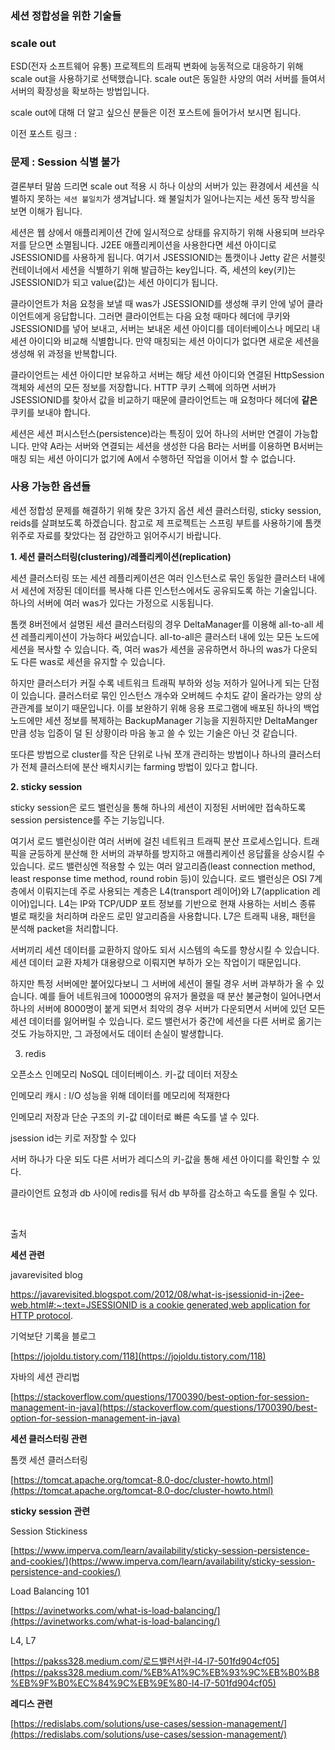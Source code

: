 ### 세션 정합성을 위한 기술들

### scale out

ESD(전자 소프트웨어 유통) 프로젝트의 트래픽 변화에 능동적으로 대응하기 위해 scale out을 사용하기로 선택했습니다. scale out은 동일한 사양의 여러 서버를 들여서 서버의 확장성을 확보하는 방법입니다.

scale out에 대해 더 알고 싶으신 분들은 이전 포스트에 들어가서 보시면 됩니다.

이전 포스트 링크 :

### 문제 : Session 식별 불가

결론부터 말씀 드리면 scale out 적용 시 하나 이상의 서버가 있는 환경에서 세션을 식별하지 못하는 `세션 불일치`가 생겨납니다. 왜 불일치가 일어나는지는 세션 동작 방식을 보면 이해가 됩니다.

세션은 웹 상에서 애플리케이션 간에 일시적으로 상태를 유지하기 위해 사용되며 브라우저를 닫으면 소멸됩니다.  J2EE 애플리케이션을 사용한다면 세션 아이디로 JSESSIONID를 사용하게 됩니다. 여기서 JSESSIONID는 톰캣이나 Jetty 같은 서블릿 컨테이너에서 세션을 식별하기 위해 발급하는 key입니다. 즉, 세션의 key(키)는 JSESSIONID가 되고 value(값)는 세션 아이디가 됩니다.

클라이언트가 처음 요청을 보낼 때 was가 JSESSIONID를 생성해 쿠키 안에 넣어 클라이언트에게 응답합니다. 그러면 클라이언트는 다음 요청 때마다 헤더에 쿠키와 JSESSIONID를 넣어 보내고, 서버는 보내온 세션 아이디를 데이터베이스나 메모리 내 세션 아이디와 비교해 식별합니다. 만약 매칭되는 세션 아이디가 없다면 새로운 세션을 생성해 위 과정을 반복합니다.

클라이언트는 세션 아이디만 보유하고 서버는 해당 세션 아이디와 연결된 HttpSession 객체와 세션의 모든 정보를 저장합니다. HTTP 쿠키 스펙에 의하면 서버가 JSESSIONID를 찾아서 값을 비교하기 때문에 클라이언트는 매 요청마다 헤더에 **같은** 쿠키를 보내야 합니다.  

세션은 세션 퍼시스턴스(persistence)라는 특징이 있어 하나의 서버만 연결이 가능합니다. 만약 A라는 서버와 연결되는 세션을 생성한 다음 B라는 서버를 이용하면 B서버는 매칭 되는 세션 아이디가 없기에 A에서 수행하던 작업을 이어서 할 수 없습니다. 

### 사용 가능한 옵션들

세션 정합성 문제를 해결하기 위해 찾은 3가지 옵션 세션 클러스터링, sticky session, reids를 살펴보도록 하겠습니다. 참고로 제 프로젝트는 스프링 부트를 사용하기에 톰캣 위주로 자료를 찾았다는 점 감안하고 읽어주시기 바랍니다.

**1. 세션 클러스터링(clustering)/레플리케이션(replication)**

세션 클러스터링 또는 세션 레플리케이션은 여러 인스턴스로 묶인 동일한 클러스터 내에서 세션에 저장된 데이터를 복사해 다른 인스턴스에서도 공유되도록 하는 기술입니다. 하나의 서버에 여러 was가 있다는 가정으로 시동됩니다.

톰캣 8버전에서 설명된 세션 클러스터링의 경우 DeltaManager를 이용해 all-to-all 세션 레플리케이션이 가능하다 써있습니다. all-to-all은 클러스터 내에 있는 모든 노드에 세션을 복사할 수 있습니다. 즉, 여러 was가 세션을 공유하면서 하나의 was가 다운되도 다른 was로 세션을 유지할 수 있습니다.

하지만 클러스터가 커질 수록 네트워크 트래픽 부하와 성능 저하가 일어나게 되는 단점이 있습니다. 클러스터로 묶인 인스턴스 개수와 오버헤드 수치도 같이 올라가는 양의 상관관계를 보이기 때문입니다. 이를 보완하기 위해 응용 프로그램에 배포된 하나의 백업 노드에만 세션 정보를 복제하는 BackupManager 기능을 지원하지만 DeltaManger만큼 성능 입증이 덜 된 상황이라 마음 놓고 쓸 수 있는 기술은 아닌 것 같습니다.

또다른 방법으로 cluster를 작은 단위로 나눠 쪼개 관리하는 방법이나 하나의 클러스터가 전체 클러스터에 분산 배치시키는 farming 방법이 있다고 합니다.

**2. sticky session** 

sticky session은 로드 밸런싱을 통해 하나의 세션이 지정된 서버에만 접속하도록 session persistence를 주는 기능입니다. 

여기서 로드 밸런싱이란 여러 서버에 걸친 네트워크 트래픽 분산 프로세스입니다. 트래픽을 균등하게 분산해 한 서버의 과부하를 방지하고 애플리케이션 응답률을 상승시킬 수 있습니다. 로드 밸런싱엔 적용할 수 있는 여러 알고리즘(least connection method, least response time method, round robin 등)이 있습니다. 로드 밸런싱은 OSI 7계층에서 이뤄지는데 주로 사용되는 계층은 L4(transport 레이어)와 L7(application 레이어)입니다. L4는 IP와 TCP/UDP 포트 정보를 기반으로 현재 사용하는 서비스 종류 별로 패킷을 처리하며 라운드 로민 알고리즘을 사용합니다. L7은 트래픽 내용, 패턴을 분석해 packet을 처리합니다.

서버끼리 세션 데이터를 교환하지 않아도 되서 시스템의 속도를 향상시킬 수 있습니다. 세션 데이터 교환 자체가 대용량으로 이뤄지면 부하가 오는 작업이기 때문입니다. 

하지만 특정 서버에만 붙어있다보니 그 서버에 세션이 몰릴 경우 서버 과부하가 올 수 있습니다. 예를 들어 네트워크에 10000명의 유저가 몰렸을 때 분산 불균형이 일어나면서 하나의 서버에 8000명이 붙게 되면서 최악의 경우 서버가 다운되면서 서버에 있던 모든 세션 데이터를 잃어버릴 수 있습니다. 로드 밸런서가 중간에 세션을 다른 서버로 옮기는 것도 가능하지만, 그 과정에서도 데이터 손실이 발생합니다.

3. redis 

오픈소스 인메모리 NoSQL 데이터베이스. 키-값 데이터 저장소

인메모리 캐시 : I/O 성능을 위해 데이터를 메모리에 적재한다

인메모리 저장과 단순 구조의 키-값 데이터로 빠른 속도를 낼 수 있다.

jsession id는 키로 저장할 수 있다

서버 하나가 다운 되도 다른 서버가 레디스의 키-값을 통해 세션 아이디를 확인할 수 있다.

클라이언트 요청과 db 사이에 redis를 둬서 db 부하를 감소하고 속도를 올릴 수 있다.

<br>

출처

**세션 관련**

javarevisited blog

[https://javarevisited.blogspot.com/2012/08/what-is-jsessionid-in-j2ee-web.html#:~:text=JSESSIONID is a cookie generated,web application for HTTP protocol](https://javarevisited.blogspot.com/2012/08/what-is-jsessionid-in-j2ee-web.html#:~:text=JSESSIONID%20is%20a%20cookie%20generated,web%20application%20for%20HTTP%20protocol).

기억보단 기록을 블로그

[https://jojoldu.tistory.com/118](https://jojoldu.tistory.com/118)

자바의 세션 관리법

[https://stackoverflow.com/questions/1700390/best-option-for-session-management-in-java](https://stackoverflow.com/questions/1700390/best-option-for-session-management-in-java)

**세션 클러스터링 관련**

톰캣 세션 클러스터링

[https://tomcat.apache.org/tomcat-8.0-doc/cluster-howto.html](https://tomcat.apache.org/tomcat-8.0-doc/cluster-howto.html)

**sticky session 관련**

Session Stickiness

[https://www.imperva.com/learn/availability/sticky-session-persistence-and-cookies/](https://www.imperva.com/learn/availability/sticky-session-persistence-and-cookies/)

Load Balancing 101

[https://avinetworks.com/what-is-load-balancing/](https://avinetworks.com/what-is-load-balancing/)

L4, L7

[https://pakss328.medium.com/로드밸런서란-l4-l7-501fd904cf05](https://pakss328.medium.com/%EB%A1%9C%EB%93%9C%EB%B0%B8%EB%9F%B0%EC%84%9C%EB%9E%80-l4-l7-501fd904cf05)

**레디스 관련**

[https://redislabs.com/solutions/use-cases/session-management/](https://redislabs.com/solutions/use-cases/session-management/)
